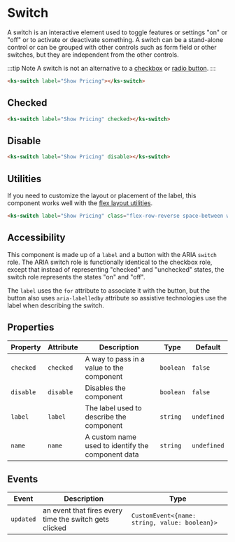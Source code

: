 # Switch

A switch is an interactive element used to toggle features or settings "on" or "off" or to activate or deactivate something. A switch can be a stand-alone control or can be grouped with other controls such as form field or other switches, but they are independent from the other controls.

:::tip Note
A switch is not an alternative to a [checkbox](/components/form-field.html#checkbox) or [radio button](/components/form-field.html#radiolist).
:::

<div class="my-xl">
    <ks-switch label="Show Pricing"></ks-switch>
</div>

```html
<ks-switch label="Show Pricing"></ks-switch>
```

## Checked

<div class="my-xl">
    <ks-switch label="Show Pricing" checked></ks-switch>
</div>

```html
<ks-switch label="Show Pricing" checked></ks-switch>
```

## Disable

<div class="my-xl">
    <ks-switch label="Show Pricing" disable></ks-switch>
</div>

```html
<ks-switch label="Show Pricing" disable></ks-switch>
```

## Utilities

If you need to customize the layout or placement of the label, this component works well with the [flex layout utilities](../layout/flex-box.md).

<div class="my-xl">
    <ks-switch label="Show Pricing" class="flex-row-reverse space-between w-100"></ks-switch>
</div>

```html
<ks-switch label="Show Pricing" class="flex-row-reverse space-between w-100"></ks-switch>
```

## Accessibility

This component is made up of a `label` and a button with the ARIA `switch` role. The ARIA switch role is functionally identical to the checkbox role, except that instead of representing "checked" and "unchecked" states, the switch role represents the states "on" and "off".

The `label` uses the `for` attribute to associate it with the button, but the button also uses `aria-labelledby` attribute so assistive technologies use the label when describing the switch.

## Properties

| Property  | Attribute | Description | Type      | Default     |
| --------- | --------- | ----------- | --------- | ----------- |
| `checked` | `checked` | A way to pass in a value to the component            | `boolean` | `false`     |
| `disable` | `disable` | Disables the component            | `boolean` | `false`     |
| `label`   | `label`   | The label used to describe the component            | `string`  | `undefined` |
| `name`    | `name`    | A custom name used to identify the component data            | `string`  | `undefined` |

## Events

| Event     | Description | Type               |
| --------- | ----------- | ------------------ |
| `updated` | an event that fires every time the switch gets clicked            | `CustomEvent<{name: string, value: boolean}>` |